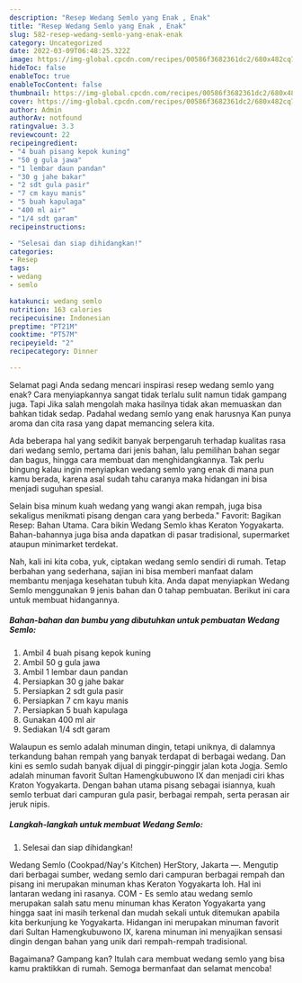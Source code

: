 ```yaml
---
description: "Resep Wedang Semlo yang Enak , Enak"
title: "Resep Wedang Semlo yang Enak , Enak"
slug: 582-resep-wedang-semlo-yang-enak-enak
category: Uncategorized
date: 2022-03-09T06:48:25.322Z
image: https://img-global.cpcdn.com/recipes/00586f3682361dc2/680x482cq70/wedang-semlo-foto-resep-utama.jpg
hideToc: false
enableToc: true
enableTocContent: false
thumbnail: https://img-global.cpcdn.com/recipes/00586f3682361dc2/680x482cq70/wedang-semlo-foto-resep-utama.jpg
cover: https://img-global.cpcdn.com/recipes/00586f3682361dc2/680x482cq70/wedang-semlo-foto-resep-utama.jpg
author: Admin
authorAv: notfound
ratingvalue: 3.3
reviewcount: 22
recipeingredient:
- "4 buah pisang kepok kuning"
- "50 g gula jawa"
- "1 lembar daun pandan"
- "30 g jahe bakar"
- "2 sdt gula pasir"
- "7 cm kayu manis"
- "5 buah kapulaga"
- "400 ml air"
- "1/4 sdt garam"
recipeinstructions:

- "Selesai dan siap dihidangkan!"
categories:
- Resep
tags:
- wedang
- semlo

katakunci: wedang semlo 
nutrition: 163 calories
recipecuisine: Indonesian
preptime: "PT21M"
cooktime: "PT57M"
recipeyield: "2"
recipecategory: Dinner

---
```



Selamat pagi Anda sedang mencari inspirasi resep wedang semlo yang enak? Cara menyiapkannya sangat tidak terlalu sulit namun tidak gampang juga. Tapi Jika salah mengolah maka hasilnya tidak akan memuaskan dan bahkan tidak sedap. Padahal wedang semlo yang enak harusnya Kan punya aroma dan cita rasa yang dapat memancing selera kita.


Ada beberapa hal yang sedikit banyak berpengaruh terhadap kualitas rasa dari wedang semlo, pertama dari jenis bahan, lalu pemilihan bahan segar dan bagus, hingga cara membuat dan menghidangkannya. Tak perlu bingung kalau ingin menyiapkan wedang semlo yang enak di mana pun kamu berada, karena asal sudah tahu caranya maka hidangan ini bisa menjadi suguhan spesial.

Selain bisa minum kuah wedang yang wangi akan rempah, juga bisa sekaligus menikmati pisang dengan cara yang berbeda.&#34; Favorit: Bagikan Resep: Bahan Utama. Cara bikin Wedang Semlo khas Keraton Yogyakarta. Bahan-bahannya juga bisa anda dapatkan di pasar tradisional, supermarket ataupun minimarket terdekat.


Nah, kali ini kita coba, yuk, ciptakan wedang semlo sendiri di rumah. Tetap berbahan yang sederhana, sajian ini bisa memberi manfaat dalam membantu menjaga kesehatan tubuh kita. Anda dapat menyiapkan Wedang Semlo menggunakan 9 jenis bahan dan 0 tahap pembuatan. Berikut ini cara untuk membuat hidangannya.

<!--inarticleads1-->

##### Bahan-bahan dan bumbu yang dibutuhkan untuk pembuatan Wedang Semlo:

1. Ambil 4 buah pisang kepok kuning
1. Ambil 50 g gula jawa
1. Ambil 1 lembar daun pandan
1. Persiapkan 30 g jahe bakar
1. Persiapkan 2 sdt gula pasir
1. Persiapkan 7 cm kayu manis
1. Persiapkan 5 buah kapulaga
1. Gunakan 400 ml air
1. Sediakan 1/4 sdt garam


Walaupun es semlo adalah minuman dingin, tetapi uniknya, di dalamnya terkandung bahan rempah yang banyak terdapat di berbagai wedang. Dan kini es semlo sudah banyak dijual di pinggir-pinggir jalan kota Jogja. Semlo adalah minuman favorit Sultan Hamengkubuwono IX dan menjadi ciri khas Kraton Yogyakarta. Dengan bahan utama pisang sebagai isiannya, kuah semlo terbuat dari campuran gula pasir, berbagai rempah, serta perasan air jeruk nipis. 

<!--inarticleads2-->

##### Langkah-langkah untuk membuat Wedang Semlo:


1. Selesai dan siap dihidangkan!

Wedang Semlo (Cookpad/Nay&#39;s Kitchen) HerStory, Jakarta —. Mengutip dari berbagai sumber, wedang semlo dari campuran berbagai rempah dan pisang ini merupakan minuman khas Keraton Yogyakarta loh. Hal ini lantaran wedang ini rasanya. COM - Es semlo atau wedang semlo merupakan salah satu menu minuman khas Keraton Yogyakarta yang hingga saat ini masih terkenal dan mudah sekali untuk ditemukan apabila kita berkunjung ke Yogyakarta. Hidangan ini merupakan minuman favorit dari Sultan Hamengkubuwono IX, karena minuman ini menyajikan sensasi dingin dengan bahan yang unik dari rempah-rempah tradisional. 

Bagaimana? Gampang kan? Itulah cara membuat wedang semlo yang bisa kamu praktikkan di rumah. Semoga bermanfaat dan selamat mencoba!
